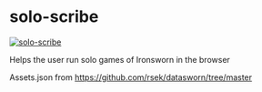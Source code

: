 # solo-scribe

[![solo-scribe](https://img.shields.io/endpoint?url=https://cloud.cypress.io/badge/detailed/b4vijo/mvc_rebuild&style=flat&logo=cypress)](https://cloud.cypress.io/projects/b4vijo/runs)

Helps the user run solo games of Ironsworn in the browser

Assets.json from https://github.com/rsek/datasworn/tree/master

